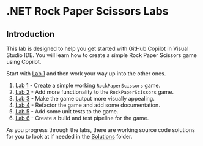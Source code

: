 # .NET Rock Paper Scissors Labs

## Introduction

This lab is designed to help you get started with GitHub Copilot in Visual Studio IDE. You will learn how to create a simple Rock Paper Scissors game using Copilot.

Start with [Lab 1](./RPS-Lab-1/README.md) and then work your way up into the other ones.

1. [Lab 1](./RPS-Lab-1/README.md) - Create a simple working `RockPaperScissors` game.
1. [Lab 2](./RPS-Lab-2/README.md) - Add more functionality to the `RockPaperScissors` game.
1. [Lab 3](./RPS-Lab-3/README.md) - Make the game output more visually appealing.
1. [Lab 4](./RPS-Lab-4/README.md) - Refactor the game and add some documentation.
1. [Lab 5](./RPS-Lab-5/README.md) - Add some unit tests to the game.
1. [Lab 6](./RPS-Lab-6/README.md) - Create a build and test pipeline for the game.

As you progress through the labs, there are working source code solutions for you to look at if needed in the [Solutions](../Solutions/) folder.
